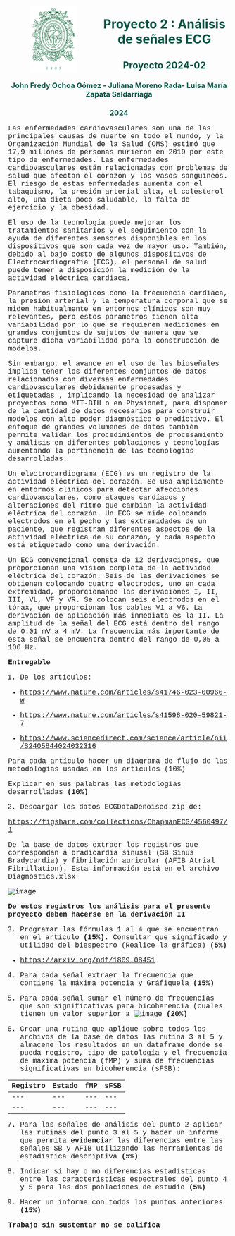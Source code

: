 <p><img alt="udeA logo" height="150px" src="https://github.com/freddyduitama/images/blob/master/logo.png?raw=true" align="left" hspace="50px" vspace="0px" style="width:107px;height:152px;"></p>
<h1><font color='0B5345'> <center>
Proyecto 2 : Análisis de señales ECG</center></font></h1>
<h2><font color='0B5345'> <center>
Proyecto 2024-02 </center></font></h2>
<h3><font color='0B5345'> <center>
John Fredy Ochoa Gómez - Juliana Moreno Rada- Luisa María Zapata Saldarriaga </center></font></h3>
<h3><font color='0B5345'> <center>
2024 </center></font></h3>
<font  face="Courier New" size="3">
<p1><center> </center></p1>

Las enfermedades cardiovasculares son una de las principales causas de muerte en todo el mundo, y la Organización Mundial de la Salud (OMS) estimó que 17,9 millones de personas murieron en 2019 por este tipo de enfermedades. Las enfermedades cardiovasculares están relacionadas con problemas de salud que afectan el corazón y los vasos sanguíneos. El riesgo de estas enfermedades aumenta con el tabaquismo, la presión arterial alta, el colesterol alto, una dieta poco saludable, la falta de ejercicio y la obesidad. 

El uso de la tecnología puede mejorar los tratamientos sanitarios y el seguimiento con la ayuda de diferentes sensores disponibles en los dispositivos que son cada vez de mayor uso. También, debido al bajo costo de algunos dispositivos de Electrocardiografía (ECG), el personal de salud puede tener a disposición la medición de la actividad eléctrica cardiaca. 

Parámetros fisiológicos como la frecuencia cardíaca, la presión arterial y la temperatura corporal que se miden habitualmente en entornos clínicos son muy relevantes, pero estos parámetros tienen alta variabilidad por lo que se requieren mediciones en grandes conjuntos de sujetos de manera que se capture dicha variabilidad para la construcción de modelos.  

Sin embargo, el avance en el uso de las bioseñales implica tener los diferentes conjuntos de datos relacionados con diversas enfermedades cardiovasculares debidamente procesadas y etiquetadas , implicando la necesidad de analizar proyectos como MIT-BIH o en Physionet, para disponer de la cantidad de datos necesarios para construir modelos con alto poder diagnóstico o predictivo. El enfoque de grandes volúmenes de datos también permite validar los procedimientos de procesamiento y análisis en diferentes poblaciones y tecnologías aumentando la pertinencia de las tecnologías desarrolladas. 

Un electrocardiograma (ECG) es un registro de la actividad eléctrica del corazón. Se usa ampliamente en entornos clínicos para detectar afecciones cardiovasculares, como ataques cardíacos y alteraciones del ritmo que cambian la actividad eléctrica del corazón. Un ECG se mide colocando electrodos en el pecho y las extremidades de un paciente, que registran diferentes aspectos de la actividad eléctrica de su corazón, y cada aspecto está etiquetado como una derivación. 

Un ECG convencional consta de 12 derivaciones, que proporcionan una visión completa de la actividad eléctrica del corazón. Seis de las derivaciones se obtienen colocando cuatro electrodos, uno en cada extremidad, proporcionando las derivaciones I, II, III, VL, VF y VR. Se colocan seis electrodos en el tórax, que proporcionan los cables V1 a V6. La derivación de aplicación más inmediata es la II. La amplitud de la señal del ECG está dentro del rango de 0.01 mV a 4 mV. La frecuencia más importante de esta señal se encuentra dentro del rango de 0,05 a 100 Hz.  

 

**Entregable**

1. De los artículos: 

- https://www.nature.com/articles/s41746-023-00966-w  

- https://www.nature.com/articles/s41598-020-59821-7 

- https://www.sciencedirect.com/science/article/pii/S2405844024032316 

Para cada artículo hacer un diagrama de flujo de las metodologías usadas en los artículos (10%) 

Explicar en sus palabras las metodologías desarrolladas **(10%)**

2. Descargar los datos ECGDataDenoised.zip de:  

https://figshare.com/collections/ChapmanECG/4560497/1  

De la base de datos extraer los registros que correspondan a bradicardia sinusal (SB Sinus Bradycardia) y fibrilación auricular (AFIB Atrial Fibrillation). Esta información está en el archivo Diagnostics.xlsx 

![image](https://github.com/user-attachments/assets/ab9a1334-cdf8-475e-b67e-76c1f92e1db5)

**De estos registros los análisis para el presente proyecto deben hacerse en la derivación II** 

3. Programar las fórmulas 1 al 4 que se encuentran en el artículo **(15%)**. Consultar que significado y utilidad del biespectro (Realice la gráfica) **(5%)** 

- https://arxiv.org/pdf/1809.08451

4. Para cada señal extraer la frecuencia que contiene la máxima potencia y Gráfiquela **(15%)** 

5. Para cada señal sumar el número de frecuencias que son significativas para bicoherencia (cuales tienen un valor superior a ![image](https://github.com/user-attachments/assets/636a4170-c3f7-4789-9100-f2a0ce0033c3)
 **(20%)** 

 6. Crear una rutina que aplique sobre todos los archivos de la base de datos las rutina 3 al 5 y almacene los resultados en un dataframe donde se pueda registro, tipo de patología y el frecuencia de máxima potencia (fMP) y suma de frecuencias significativas en bicoherencia (sFSB): 


| Registro | Estado | fMP | sFSB  |
| --- | --- | --- | --- |
| --- | --- | --- | --- |
| --- | --- | --- | --- |



7. Para las señales de análisis del punto 2 aplicar las rutinas del punto 3 al 5 y hacer un informe que permita **evidenciar** las diferencias entre las señales SB y AFIB utilizando las herramientas de estadística descriptiva **(5%)** 

8. Indicar si hay o no diferencias estadísticas entre las características espectrales del punto 4 y 5 para las dos poblaciones de estudio **(5%)** 

9. Hacer un informe con todos los puntos anteriores **(15%)** 

 **Trabajo sin sustentar no se califica**

 

